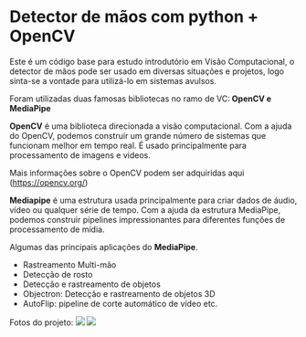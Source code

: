 <h1>Detector de mãos com python + OpenCV</h1>

<p>Este é um código base para estudo introdutório em Visão Computacional, o detector de mãos pode ser usado em diversas situações e projetos, logo sinta-se a vontade para utilizá-lo em sistemas avulsos.
	
<p>Foram utilizadas duas famosas bibliotecas no ramo de VC:<b> OpenCV e MediaPipe</b>
	
<b>OpenCV</b> é uma biblioteca direcionada a visão computacional. Com a ajuda do OpenCV, podemos construir um grande número de sistemas que funcionam melhor em tempo real. É usado principalmente para processamento de imagens e videos.

Mais informações sobre o OpenCV podem ser adquiridas aqui (https://opencv.org/)</p>

<p><b>Mediapipe</b> é uma estrutura usada principalmente para criar dados de áudio, vídeo ou qualquer série de tempo. Com a ajuda da estrutura MediaPipe, podemos construir pipelines impressionantes para diferentes funções de processamento de mídia.

Algumas das principais aplicações do <b>MediaPipe</b>.

* Rastreamento Multi-mão
* Detecção de rosto
* Detecção e rastreamento de objetos
* Objectron: Detecção e rastreamento de objetos 3D
* AutoFlip: pipeline de corte automático de vídeo etc.</p>

Fotos do projeto:
<img src="img1"> <img src="img2">
